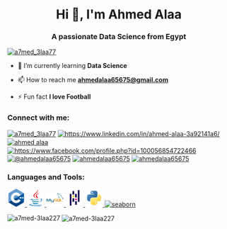 
<h1 align="center">Hi 👋, I'm Ahmed Alaa</h1>
<h3 align="center">A passionate Data Science from Egypt</h3>

<p align="left"> <a href="https://twitter.com/a7med_3laa77" target="blank"><img src="https://img.shields.io/twitter/follow/a7med_3laa77?logo=twitter&style=for-the-badge" alt="a7med_3laa77" /></a> </p>

- 🌱 I’m currently learning **Data Science**

- 📫 How to reach me **ahmedalaa65675@gmail.com**

- ⚡ Fun fact **I love Football**

<h3 align="left">Connect with me:</h3>
<p align="left">
<a href="https://twitter.com/a7med_3laa77" target="blank"><img align="center" src="https://raw.githubusercontent.com/rahuldkjain/github-profile-readme-generator/master/src/images/icons/Social/twitter.svg" alt="a7med_3laa77" height="30" width="40" /></a>
<a href="https://linkedin.com/in/https://www.linkedin.com/in/ahmed-alaa-3a92141a6/" target="blank"><img align="center" src="https://raw.githubusercontent.com/rahuldkjain/github-profile-readme-generator/master/src/images/icons/Social/linked-in-alt.svg" alt="https://www.linkedin.com/in/ahmed-alaa-3a92141a6/" height="30" width="40" /></a>
<a href="https://kaggle.com/ahmed alaa" target="blank"><img align="center" src="https://raw.githubusercontent.com/rahuldkjain/github-profile-readme-generator/master/src/images/icons/Social/kaggle.svg" alt="ahmed alaa" height="30" width="40" /></a>
<a href="https://fb.com/https://www.facebook.com/profile.php?id=100056854722466" target="blank"><img align="center" src="https://raw.githubusercontent.com/rahuldkjain/github-profile-readme-generator/master/src/images/icons/Social/facebook.svg" alt="https://www.facebook.com/profile.php?id=100056854722466" height="30" width="40" /></a>
<a href="https://www.hackerrank.com/@ahmedalaa65675" target="blank"><img align="center" src="https://raw.githubusercontent.com/rahuldkjain/github-profile-readme-generator/master/src/images/icons/Social/hackerrank.svg" alt="@ahmedalaa65675" height="30" width="40" /></a>
<a href="https://codeforces.com/profile/ahmedalaa65675" target="blank"><img align="center" src="https://raw.githubusercontent.com/rahuldkjain/github-profile-readme-generator/master/src/images/icons/Social/codeforces.svg" alt="ahmedalaa65675" height="30" width="40" /></a>
<a href="https://www.leetcode.com/ahmedalaa65675" target="blank"><img align="center" src="https://raw.githubusercontent.com/rahuldkjain/github-profile-readme-generator/master/src/images/icons/Social/leet-code.svg" alt="ahmedalaa65675" height="30" width="40" /></a>
</p>

<h3 align="left">Languages and Tools:</h3>
<p align="left"> <a href="https://www.w3schools.com/cpp/" target="_blank" rel="noreferrer"> <img src="https://raw.githubusercontent.com/devicons/devicon/master/icons/cplusplus/cplusplus-original.svg" alt="cplusplus" width="40" height="40"/> </a> <a href="https://www.java.com" target="_blank" rel="noreferrer"> <img src="https://raw.githubusercontent.com/devicons/devicon/master/icons/java/java-original.svg" alt="java" width="40" height="40"/> </a> <a href="https://www.mysql.com/" target="_blank" rel="noreferrer"> <img src="https://raw.githubusercontent.com/devicons/devicon/master/icons/mysql/mysql-original-wordmark.svg" alt="mysql" width="40" height="40"/> </a> <a href="https://pandas.pydata.org/" target="_blank" rel="noreferrer"> <img src="https://raw.githubusercontent.com/devicons/devicon/2ae2a900d2f041da66e950e4d48052658d850630/icons/pandas/pandas-original.svg" alt="pandas" width="40" height="40"/> </a> <a href="https://www.python.org" target="_blank" rel="noreferrer"> <img src="https://raw.githubusercontent.com/devicons/devicon/master/icons/python/python-original.svg" alt="python" width="40" height="40"/> </a> <a href="https://seaborn.pydata.org/" target="_blank" rel="noreferrer"> <img src="https://seaborn.pydata.org/_images/logo-mark-lightbg.svg" alt="seaborn" width="40" height="40"/> </a> </p>

<p><img align="left" src="https://github-readme-stats.vercel.app/api/top-langs?username=a7med-3laa227&show_icons=true&locale=en&layout=compact" alt="a7med-3laa227" /></p>

<p>&nbsp;<img align="center" src="https://github-readme-stats.vercel.app/api?username=a7med-3laa227&show_icons=true&locale=en" alt="a7med-3laa227" /></p>
